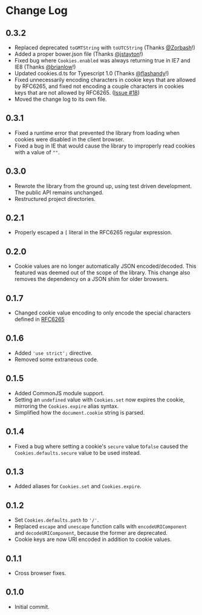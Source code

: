 # Change Log

## 0.3.2
- Replaced deprecated `toGMTString` with `toUTCString` (Thanks [@Zorbash](https://github.com/Zorbash)!)
- Added a proper bower.json file (Thanks [@jstayton](https://github.com/jstayton)!)
- Fixed bug where `Cookies.enabled` was always returning true in IE7 and IE8 (Thanks [@brianlow](https://github.com/brianlow)!)
- Updated cookies.d.ts for Typescript 1.0 (Thanks [@flashandy](https://github.com/flashandy)!)
- Fixed unnecessarily encoding characters in cookie keys that are allowed by RFC6265, and
  fixed not encoding a couple characters in cookies keys that are not allowed by RFC6265.
  ([Issue #18](https://github.com/ScottHamper/Cookies/issues/18))
- Moved the change log to its own file.

## 0.3.1
- Fixed a runtime error that prevented the library from loading when cookies were disabled in the client browser.
- Fixed a bug in IE that would cause the library to improperly read cookies with a value of `""`.

## 0.3.0
- Rewrote the library from the ground up, using test driven development. The public API remains unchanged.
- Restructured project directories.

## 0.2.1
- Properly escaped a `[` literal in the RFC6265 regular expression.

## 0.2.0
- Cookie values are no longer automatically JSON encoded/decoded. This featured was deemed out of the scope of the library.
This change also removes the dependency on a JSON shim for older browsers.

## 0.1.7
- Changed cookie value encoding to only encode the special characters defined in [RFC6265](http://www.rfc-editor.org/rfc/rfc6265.txt)

## 0.1.6
- Added `'use strict';` directive.
- Removed some extraneous code.

## 0.1.5
- Added CommonJS module support.
- Setting an `undefined` value with `Cookies.set` now expires the cookie, mirroring the `Cookies.expire` alias syntax.
- Simplified how the `document.cookie` string is parsed.

## 0.1.4
- Fixed a bug where setting a cookie's `secure` value to`false` caused the `Cookies.defaults.secure` value to be used instead.

## 0.1.3
- Added aliases for `Cookies.set` and `Cookies.expire`.

## 0.1.2
- Set `Cookies.defaults.path` to `'/'`.
- Replaced `escape` and `unescape` function calls with `encodeURIComponent` and `decodeURIComponent`, because the former are deprecated.
- Cookie keys are now URI encoded in addition to cookie values.

## 0.1.1
- Cross browser fixes.

## 0.1.0
- Initial commit.
